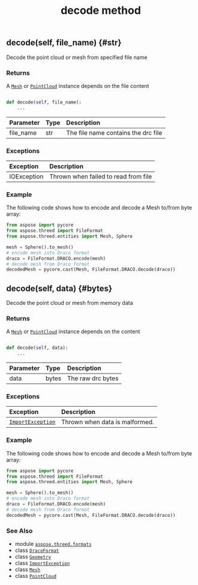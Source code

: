 ﻿---
title: decode method
second_title: Aspose.3D for Python via .NET API References
description: 
type: docs
weight: 40
url: /python-net/aspose.threed.formats/dracoformat/decode/
is_root: false
---

## decode(self, file_name) {#str}

Decode the point cloud or mesh from specified file name


### Returns 


A [`Mesh`](/3d/python-net/aspose.threed.entities/mesh) or [`PointCloud`](/3d/python-net/aspose.threed.entities/pointcloud) instance depends on the file content


```python

def decode(self, file_name):
    ...
```


| Parameter | Type | Description |
| :- | :- | :- |
| file_name | str | The file name contains the drc file |
### Exceptions
| Exception | Description |
| :- | :- |
| IOException | Thrown when failed to read from file |



### Example 


The following code shows how to encode and decode a Mesh to/from byte array:
		
```python
from aspose import pycore
from aspose.threed import FileFormat
from aspose.threed.entities import Mesh, Sphere

mesh = Sphere().to_mesh()
# encode mesh into Draco format
draco = FileFormat.DRACO.encode(mesh)
# decode mesh from Draco format
decodedMesh = pycore.cast(Mesh, FileFormat.DRACO.decode(draco))

```


## decode(self, data) {#bytes}

Decode the point cloud or mesh from memory data


### Returns 


A [`Mesh`](/3d/python-net/aspose.threed.entities/mesh) or [`PointCloud`](/3d/python-net/aspose.threed.entities/pointcloud) instance depends on the content


```python

def decode(self, data):
    ...
```


| Parameter | Type | Description |
| :- | :- | :- |
| data | bytes | The raw drc bytes |
### Exceptions
| Exception | Description |
| :- | :- |
| [`ImportException`](/3d/python-net/aspose.threed/importexception) | Thrown when data is malformed. |



### Example 


The following code shows how to encode and decode a Mesh to/from byte array:
		
```python
from aspose import pycore
from aspose.threed import FileFormat
from aspose.threed.entities import Mesh, Sphere

mesh = Sphere().to_mesh()
# encode mesh into Draco format
draco = FileFormat.DRACO.encode(mesh)
# decode mesh from Draco format
decodedMesh = pycore.cast(Mesh, FileFormat.DRACO.decode(draco))

```



### See Also
* module [`aspose.threed.formats`](../../)
* class [`DracoFormat`](/3d/python-net/aspose.threed.formats/dracoformat)
* class [`Geometry`](/3d/python-net/aspose.threed.entities/geometry)
* class [`ImportException`](/3d/python-net/aspose.threed/importexception)
* class [`Mesh`](/3d/python-net/aspose.threed.entities/mesh)
* class [`PointCloud`](/3d/python-net/aspose.threed.entities/pointcloud)
